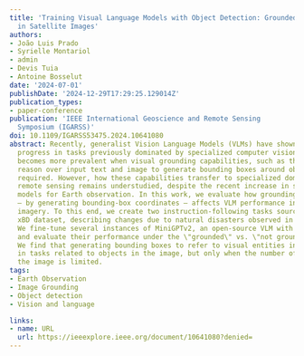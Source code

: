 ```yaml
---
title: 'Training Visual Language Models with Object Detection: Grounded Change Descriptions
  in Satellite Images'
authors:
- João Luis Prado
- Syrielle Montariol
- admin
- Devis Tuia
- Antoine Bosselut
date: '2024-07-01'
publishDate: '2024-12-29T17:29:25.129014Z'
publication_types:
- paper-conference
publication: 'IEEE International Geoscience and Remote Sensing
  Symposium (IGARSS)'
doi: 10.1109/IGARSS53475.2024.10641080
abstract: Recently, generalist Vision Language Models (VLMs) have shown exceptional
  progress in tasks previously dominated by specialized computer vision models. This
  becomes more prevalent when visual grounding capabilities, such as the ability to
  reason over input text and image to generate bounding boxes around objects, are
  required. However, how these capabilities transfer to specialized domains such as
  remote sensing remains understudied, despite the recent increase in specialized
  models for Earth observation. In this work, we evaluate how grounding visual entities
  – by generating bounding-box coordinates – affects VLM performance in satellite
  imagery. To this end, we create two instruction-following tasks sourced from the
  xBD dataset, describing changes due to natural disasters observed in satellite images.
  We fine-tune several instances of MiniGPTv2, an open-source VLM with grounding capabilities,
  and evaluate their performance under the \"grounded\" vs. \"not grounded\" settings.
  We find that generating bounding boxes to refer to visual entities increases performance
  in tasks related to objects in the image, but only when the number of entities in
  the image is limited.
tags:
- Earth Observation
- Image Grounding
- Object detection
- Vision and language

links:
- name: URL
  url: https://ieeexplore.ieee.org/document/10641080?denied=
---
```

